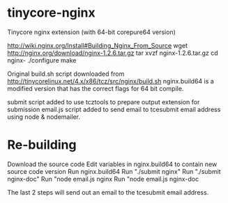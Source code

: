 tinycore-nginx
==============

Tinycore nginx extension (with 64-bit corepure64 version)

http://wiki.nginx.org/Install#Building_Nginx_From_Source
wget http://nginx.org/download/nginx-1.2.6.tar.gz
tar xvzf nginx-1.2.6.tar.gz
cd nginx-
./configure
make

Original build.sh script downloaded from http://tinycorelinux.net/4.x/x86/tcz/src/nginx/build.sh
nginx.build64 is a modified version that has the correct flags for 64 bit compile.

submit script added to use tcztools to prepare output extension for submission
email.js script added to send email to tcesubmit email address using node & nodemailer.

Re-building
===========
Download the source code
Edit variables in nginx.build64 to contain new source code version
Run nginx.build64
Run "./submit nginx"
Run "./submit nginx-doc"
Run "node email.js <from email address> <from email password> nginx
Run "node email.js <from email address> <from email password> nginx-doc

The last 2 steps will send out an email to the tcesubmit email address.

